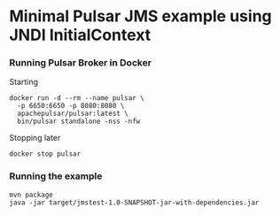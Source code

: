 # Minimal Pulsar JMS example using JNDI InitialContext

### Running Pulsar Broker in Docker

Starting

```shell
docker run -d --rm --name pulsar \
  -p 6650:6650 -p 8080:8080 \
  apachepulsar/pulsar:latest \
  bin/pulsar standalone -nss -nfw
```

Stopping later
```shell
docker stop pulsar
```

### Running the example

```shell
mvn package
java -jar target/jmstest-1.0-SNAPSHOT-jar-with-dependencies.jar
```